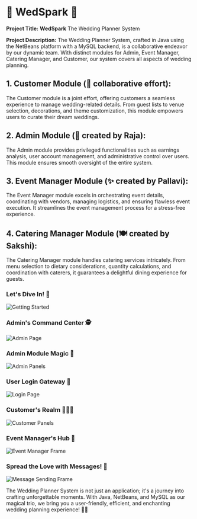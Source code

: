 # 💍 WedSpark 💐

**Project Title:** **WedSpark** The Wedding Planner System

**Project Description:**
The Wedding Planner System, crafted in Java using the NetBeans platform with a MySQL backend, is a collaborative endeavor by our dynamic team. With distinct modules for Admin, Event Manager, Catering Manager, and Customer, our system covers all aspects of wedding planning.

## 1. Customer Module (🤝 collaborative effort):
The Customer module is a joint effort, offering customers a seamless experience to manage wedding-related details. From guest lists to venue selection, decorations, and theme customization, this module empowers users to curate their dream weddings.

## 2. Admin Module (👑 created by Raja):
The Admin module provides privileged functionalities such as earnings analysis, user account management, and administrative control over users. This module ensures smooth oversight of the entire system.

## 3. Event Manager Module (✨ created by Pallavi):
The Event Manager module excels in orchestrating event details, coordinating with vendors, managing logistics, and ensuring flawless event execution. It streamlines the event management process for a stress-free experience.

## 4. Catering Manager Module (🍽️ created by Sakshi):
The Catering Manager module handles catering services intricately. From menu selection to dietary considerations, quantity calculations, and coordination with caterers, it guarantees a delightful dining experience for guests.

### Let's Dive In! 🎉
![Getting Started](https://github.com/Raja244/Wedding-Planner-System/assets/65381335/b1de3b99-183e-44f9-9e50-d46ff6ae9395)

### Admin's Command Center 🕵️
![Admin Page](https://github.com/Raja244/Wedding-Planner-System/assets/65381335/2a6458fc-eb7b-477d-82b4-b34212914cc9)

### Admin Module Magic 🌟
![Admin Panels](https://github.com/Raja244/Wedding-Planner-System/assets/65381335/24d88276-947a-4adb-ab18-83e3adc0fef4)

### User Login Gateway 🚪
![Login Page](https://github.com/Raja244/Wedding-Planner-System/assets/65381335/e3476641-d6e1-4ad4-9409-a672cfd0ab88)

### Customer's Realm 🤵‍♂️👰
![Customer Panels](https://github.com/Raja244/Wedding-Planner-System/assets/65381335/86f06677-9d51-4719-9e4b-3d5b150a5c7e)

### Event Manager's Hub 🎪
![Event Manager Frame](https://github.com/Raja244/Wedding-Planner-System/assets/65381335/8f5548ba-02a5-46aa-8591-cb9381ea2b13)

### Spread the Love with Messages! 💬
![Message Sending Frame](https://github.com/Raja244/Wedding-Planner-System/assets/65381335/12466147-5636-4486-b445-b80d3e2b4bfc)

The Wedding Planner System is not just an application; it's a journey into crafting unforgettable moments. With Java, NetBeans, and MySQL as our magical trio, we bring you a user-friendly, efficient, and enchanting wedding planning experience! 🌈✨
